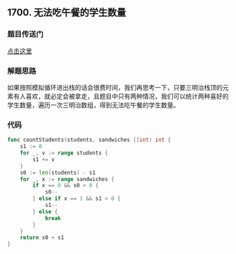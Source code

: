 ## 1700. 无法吃午餐的学生数量

### 题目传送门

[点击这里](https://leetcode.cn/problems/number-of-students-unable-to-eat-lunch/)

### 解题思路

如果按照模拟循环进出栈的话会很费时间，我们再思考一下，只要三明治栈顶的元素有人喜欢，就必定会被拿走，且题目中只有两种情况，我们可以统计两种喜好的 学生数量，遍历一次三明治数组，得到无法吃午餐的学生数量。

### 代码

```go
func countStudents(students, sandwiches []int) int {
    s1 := 0
    for _, v := range students {
        s1 += v
    }
    s0 := len(students) - s1
    for _, x := range sandwiches {
        if x == 0 && s0 > 0 {
            s0--
        } else if x == 1 && s1 > 0 {
            s1--
        } else {
            break
        }
    }
    return s0 + s1
}

```